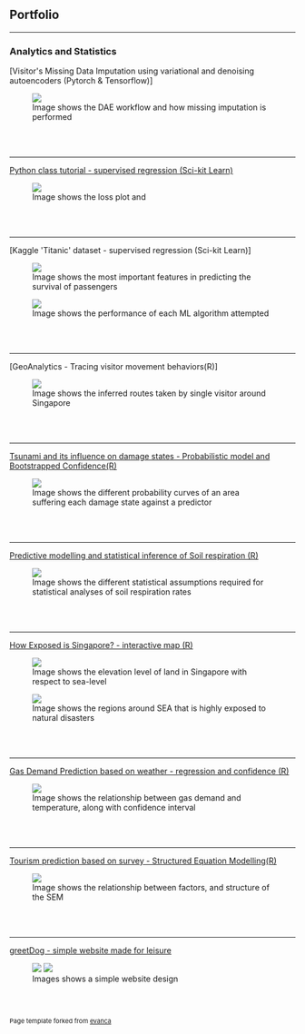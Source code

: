 ## Portfolio

---

### Analytics and Statistics 

[Visitor's Missing Data Imputation using variational and denoising autoencoders (Pytorch & Tensorflow)]

<figure>
  <img src="images/ranjit_DAE.png"/>
  <figcaption>Image shows the DAE workflow and how missing imputation is performed</figcaption>    
</figure>
<br>
<br>

---
[Python class tutorial - supervised regression (Sci-kit Learn)](https://github.com/tchua004/python_tutorial)


<figure>
  <img src="images/gradient_descent_plot.png"/>
  <figcaption>Image shows the loss plot and </figcaption>    
</figure>
<br>
<br>

---
[Kaggle 'Titanic' dataset - supervised regression (Sci-kit Learn)]


<figure>
  <img src="images/titanic_1.png"/>
  <figcaption>Image shows the most important features in predicting the survival of passengers </figcaption>    
</figure>
<figure>
  <img src="images/titanic_2.png"/>
  <figcaption>Image shows the performance of each ML algorithm attempted </figcaption>    
</figure>
<br>
<br>

---
[GeoAnalytics - Tracing visitor movement behaviors(R)]

<figure>
  <img src="images/Geoanalytics_R.png"/>
  <figcaption>Image shows the inferred routes taken by single visitor around Singapore </figcaption>    
</figure>
<br>
<br>

---
[Tsunami and its influence on damage states - Probabilistic model and Bootstrapped Confidence(R)](https://github.com/tchua004/tsunami_predict_r_py)

<figure>
  <img src="images/tsunami_DS.jpeg"/>
  <figcaption>Image shows the different probability curves of an area suffering each damage state against a predictor </figcaption>    
</figure>
<br>
<br>

---
[Predictive modelling and statistical inference of Soil respiration (R)](https://github.com/tchua004/soil_respiration_r)

<figure>
  <img src="images/soil_res_plot.png"/>
  <figcaption>Image shows the different statistical assumptions required for statistical analyses of soil respiration rates </figcaption>    
</figure>
<br>
<br>

---
[How Exposed is Singapore? - interactive map (R)](https://github.com/tchua004/ureca_map_r)

<figure>
  <img src="images/singapore_ureca.png"/>
  <figcaption>Image shows the elevation level of land in Singapore with respect to sea-level </figcaption>    
</figure>
<figure>
  <img src="images/ureca.png"/>
  <figcaption>Image shows the regions around SEA that is highly exposed to natural disasters </figcaption>    
</figure>
<br>
<br>

---
[Gas Demand Prediction based on weather - regression and confidence (R)](https://github.com/tchua004/weather_prediction)

<figure>
  <img src="images/gas_demand.png"/>
  <figcaption>Image shows the relationship between gas demand and temperature, along with confidence interval </figcaption>    
</figure>
<br>
<br>

---
[Tourism prediction based on survey - Structured Equation Modelling(R)](https://github.com/tchua004/japan_tourist)

<figure>
  <img src="images/sem.png"/>
  <figcaption>Image shows the relationship between factors, and structure of the SEM </figcaption>    
</figure>
<br>
<br>

---
[greetDog - simple website made for leisure](https://github.com/tchua004/greetDog)

<figure>
  <img src="images/greetdog_home.png"/>
  <img src="images/greetdog_about.png"/>
  <figcaption>Images shows a simple website design </figcaption>    
</figure>
<br>
<br>

<p style="font-size:11px">Page template forked from <a href="https://github.com/evanca/quick-portfolio">evanca</a></p>
<!-- Remove above link if you don't want to attibute -->
